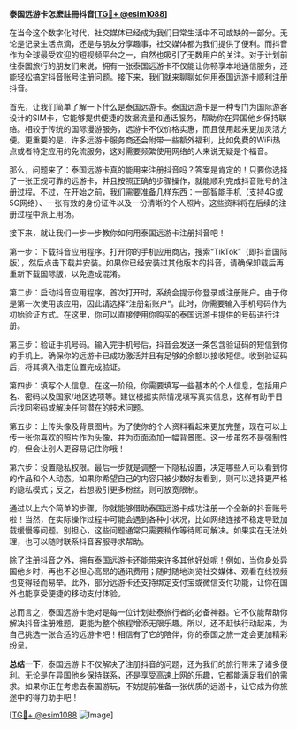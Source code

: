 **泰国远游卡怎麽註冊抖音[[TG💪+ @esim1088](https://t.me/s/esim1088)]**

在当今这个数字化时代，社交媒体已经成为我们日常生活中不可或缺的一部分。无论是记录生活点滴，还是与朋友分享趣事，社交媒体都为我们提供了便利。而抖音作为全球最受欢迎的短视频平台之一，自然也吸引了无数用户的关注。对于计划前往泰国旅行的朋友们来说，拥有一张泰国远游卡不仅能让你畅享本地通信服务，还能轻松搞定抖音账号注册问题。接下来，我们就来聊聊如何用泰国远游卡顺利注册抖音。

首先，让我们简单了解一下什么是泰国远游卡。泰国远游卡是一种专门为国际游客设计的SIM卡，它能够提供便捷的数据流量和通话服务，帮助你在异国他乡保持联络。相较于传统的国际漫游服务，远游卡不仅价格实惠，而且使用起来更加灵活方便。更重要的是，许多远游卡服务商还会附带一些额外福利，比如免费的WiFi热点或者特定应用的免流服务，这对需要频繁使用网络的人来说无疑是个福音。

那么，问题来了：泰国远游卡真的能用来注册抖音吗？答案是肯定的！只要你选择了一张正规可靠的远游卡，并且按照正确的步骤操作，就能顺利完成抖音账号的注册过程。不过，在开始之前，我们需要准备几样东西：一部智能手机（支持4G或5G网络）、一张有效的身份证件以及一份清晰的个人照片。这些资料将在后续的注册过程中派上用场。

接下来，就让我们一步一步教你如何用泰国远游卡注册抖音吧！

第一步：下载抖音应用程序。打开你的手机应用商店，搜索“TikTok”（即抖音国际版），然后点击下载并安装。如果你已经安装过其他版本的抖音，请确保卸载后再重新下载国际版，以免造成混淆。

第二步：启动抖音应用程序。首次打开时，系统会提示你登录或注册账户。由于你是第一次使用该应用，因此请选择“注册新账户”。此时，你需要输入手机号码作为初始验证方式。在这里，你可以直接使用你购买的泰国远游卡提供的号码进行注册。

第三步：验证手机号码。输入完手机号后，抖音会发送一条包含验证码的短信到你的手机上。确保你的远游卡已成功激活并且有足够的余额以接收短信。收到验证码后，将其填入指定位置完成验证。

第四步：填写个人信息。在这一阶段，你需要填写一些基本的个人信息，包括用户名、密码以及国家/地区选项等。建议根据实际情况填写真实信息，这样有助于日后找回密码或解决任何潜在的技术问题。

第五步：上传头像及背景图片。为了使你的个人资料看起来更加完整，现在可以上传一张你喜欢的照片作为头像，并为页面添加一幅背景图。这一步虽然不是强制性的，但会让别人更容易记住你哦！

第六步：设置隐私权限。最后一步就是调整一下隐私设置，决定哪些人可以看到你的作品和个人动态。如果你希望自己的内容只被少数好友看到，则可以选择更严格的隐私模式；反之，若想吸引更多粉丝，则可放宽限制。

通过以上六个简单的步骤，你就能够借助泰国远游卡成功注册一个全新的抖音账号啦！当然，在实际操作过程中可能会遇到各种小状况，比如网络连接不稳定导致加载缓慢等问题。别担心，这些问题通常只需要稍作等待即可解决。如果实在无法处理，也可以随时联系抖音客服寻求帮助。

除了注册抖音之外，拥有泰国远游卡还能带来许多其他好处呢！例如，当你身处异国他乡时，再也不必担心高昂的通讯费用；随时随地浏览社交媒体、观看在线视频也变得轻而易举。此外，部分远游卡还支持绑定支付宝或微信支付功能，让你在国外也能享受便捷的移动支付体验。

总而言之，泰国远游卡绝对是每一位计划赴泰旅行者的必备神器。它不仅能帮助你解决抖音注册难题，更能为整个旅程增添无限乐趣。所以，还不赶快行动起来，为自己挑选一张合适的远游卡吧！相信有了它的陪伴，你的泰国之旅一定会更加精彩纷呈。

**总结一下**，泰国远游卡不仅解决了注册抖音的问题，还为我们的旅行带来了诸多便利。无论是在异国他乡保持联系，还是享受高速上网的乐趣，它都能满足我们的需求。如果你正在考虑去泰国游玩，不妨提前准备一张优质的远游卡，让它成为你旅途中的得力助手吧！

[[TG💪+ @esim1088](https://t.me/s/esim1088) ![Image](https://i.postimg.cc/4NQfJmqS/Snipaste-2025-05-13-00-14-12.png)]